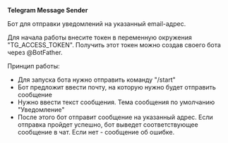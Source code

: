 **Telegram Message Sender**

Бот для отправки уведомлений на указанный email-адрес.

Для начала работы внесите токен в переменную окружения "TG_ACCESS_TOKEN". Получить этот токен можно создав своего бота через @BotFather.

Принцип работы:
- Для запуска бота нужно отправить команду "/start"
- Бот предложит ввести почту, на которую нужно будет отправить сообщение
- Нужно ввести текст сообщения. Тема сообщения по умолчанию "Уведомление"
- После этого бот отправит сообщение на указанный адрес. Если отправка пройдет успешно, бот выведет соответствующее сообщение в чат. Если нет - сообщение об ошибке.
